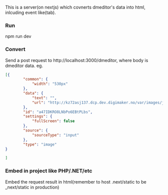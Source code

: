 This is a server(on nextjs) which covnerts dmeditor's data into html, inlcuding event like(tab).

### Run
npm run dev

### Convert
Send a post request to http://localhost:3000/dmeditor, where body is dmeditor data. eg.
```json
[{
		"common": {
			"width": "530px"
		},
		"data": {
			"text": "",
			"url": "http://kz72asj137.dcp.dev.digimaker.no/var/images/j/jsj/upload-878788401-visual_editing.jpg"
		},
		"id": "a47IDKRO8LNbPo6EBtPLbs",
		"settings": {
			"fullScreen": false
		},
		"source": {
			"sourceType": "input"
		},
		"type": "image"
}

]
```

### Embed in project like PHP/.NET/etc
Embed the request result in html(remember to host .next/static to be \_next/static in production)
